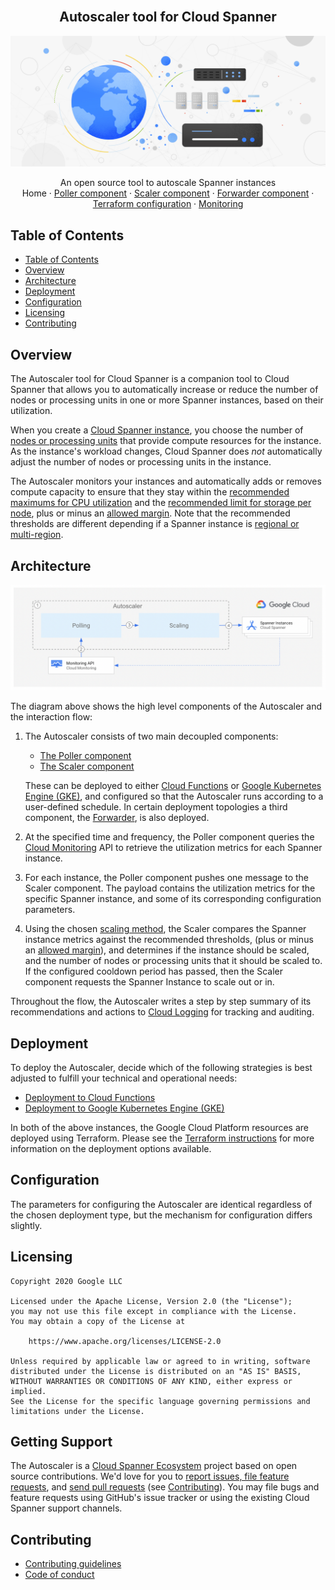 <br />
<p align="center">
  <h2 align="center">Autoscaler tool for Cloud Spanner</h2>
  <img alt="Autoscaler" src="resources/BlogHeader_Database_3.max-2200x2200.jpg">

  <p align="center">
    An open source tool to autoscale Spanner instances
    <br />
    Home
    ·
    <a href="poller/README.md">Poller component</a>
    ·
    <a href="scaler/README.md">Scaler component</a>
    ·
    <a href="forwarder/README.md">Forwarder component</a>
    ·
    <a href="terraform/README.md">Terraform configuration</a>
    ·
    <a href="terraform/README.md#Monitoring">Monitoring</a>
  </p>
</p>

## Table of Contents

*   [Table of Contents](#table-of-contents)
*   [Overview](#overview)
*   [Architecture](#architecture)
*   [Deployment](#deployment)
*   [Configuration](#configuration)
*   [Licensing](#licensing)
*   [Contributing](#contributing)

## Overview

The Autoscaler tool for Cloud Spanner is a companion tool to Cloud Spanner
that allows you to automatically increase or reduce the number of nodes or
processing units in one or more Spanner instances, based on their utilization.

When you create a [Cloud Spanner instance][spanner-instance], you choose the
number of [nodes or processing units][compute-capacity] that provide compute
resources for the instance. As the instance's workload changes, Cloud Spanner
does *not* automatically adjust the number of nodes or processing units in the
instance.

The Autoscaler monitors your instances and automatically adds or
removes compute capacity to ensure that they stay within the
[recommended maximums for CPU utilization][spanner-max-cpu] and the
[recommended limit for storage per node][spanner-max-storage], plus or minus an
[allowed margin](poller/README.md#margins). Note that the recommended thresholds
are different depending if a Spanner instance is
[regional or multi-region][spanner-regional].

## Architecture

![architecture-abstract](resources/architecture-abstract.png)

The diagram above shows the high level components of the Autoscaler and the
interaction flow:

1.  The Autoscaler consists of two main decoupled components:
    *   [The Poller component][autoscaler-poller]
    *   [The Scaler component][autoscaler-scaler]

    These can be deployed to either [Cloud Functions][cloud-functions] or
    [Google Kubernetes Engine (GKE)][gke], and configured so that the
    Autoscaler runs according to a user-defined schedule. In certain deployment
    topologies a third component, the [Forwarder](forwarder/README.md), is also
    deployed.

2.  At the specified time and frequency, the Poller component queries the
    [Cloud Monitoring][cloud-monitoring] API to retrieve the utilization metrics
    for each Spanner instance.

3.  For each instance, the Poller component pushes one message to the Scaler
    component. The payload contains the utilization metrics for the
    specific Spanner instance, and some of its corresponding configuration
    parameters.

4.  Using the chosen [scaling method](scaler/README.md#scaling-methods), the
    Scaler compares the Spanner instance metrics against the recommended
    thresholds, (plus or minus an [allowed margin](poller/README.md#margins)),
    and determines if the instance should be scaled, and the number of nodes or
    processing units that it should be scaled to. If the configured cooldown
    period has passed, then the Scaler component requests the Spanner Instance
    to scale out or in.

Throughout the flow, the Autoscaler writes a step by step summary
of its recommendations and actions to [Cloud Logging][cloud-logging] for
tracking and auditing.

## Deployment

To deploy the Autoscaler, decide which of the following strategies
is best adjusted to fulfill your technical and operational needs:

*   [Deployment to Cloud Functions](terraform/cloud-functions/README.md)
*   [Deployment to Google Kubernetes Engine (GKE)](terraform/gke/README.md)

In both of the above instances, the Google Cloud Platform resources are
deployed using Terraform. Please see the [Terraform instructions](terraform/README.md)
for more information on the deployment options available.

## Configuration

The parameters for configuring the Autoscaler are identical regardless of the chosen
deployment type, but the mechanism for configuration differs slightly.

## Licensing

```lang-none
Copyright 2020 Google LLC

Licensed under the Apache License, Version 2.0 (the "License");
you may not use this file except in compliance with the License.
You may obtain a copy of the License at

    https://www.apache.org/licenses/LICENSE-2.0

Unless required by applicable law or agreed to in writing, software
distributed under the License is distributed on an "AS IS" BASIS,
WITHOUT WARRANTIES OR CONDITIONS OF ANY KIND, either express or implied.
See the License for the specific language governing permissions and
limitations under the License.
```

## Getting Support

The Autoscaler is a [Cloud Spanner Ecosystem](https://www.cloudspannerecosystem.dev/about)
project based on open source contributions. We'd love for you to
[report issues, file feature requests][new-issue], and [send pull requests][new-pr]
(see [Contributing](README.md#contributing)). You may file bugs and feature
requests using GitHub's issue tracker or using the existing Cloud Spanner
support channels.

## Contributing

*   [Contributing guidelines][contributing-guidelines]
*   [Code of conduct][code-of-conduct]

<!-- LINKS: https://www.markdownguide.org/basic-syntax/#reference-style-links -->

[autoscaler-poller]: poller/README.md
[autoscaler-scaler]: scaler/README.md
[cloud-functions]: https://cloud.google.com/functions
[cloud-monitoring]: https://cloud.google.com/monitoring
[cloud-logging]: https://cloud.google.com/logging
[compute-capacity]: https://cloud.google.com/spanner/docs/compute-capacity#compute_capacity
[code-of-conduct]: code-of-conduct.md
[contributing-guidelines]: contributing.md
[gke]: https://cloud.google.com/kubernetes-engine
[new-issue]: https://github.com/cloudspannerecosystem/autoscaler/issues/new
[new-pr]: https://github.com/cloudspannerecosystem/autoscaler/compare
[spanner-instance]: https://cloud.google.com/spanner/docs/instances
[spanner-max-cpu]: https://cloud.google.com/spanner/docs/cpu-utilization#recommended-max
[spanner-max-storage]: https://cloud.google.com/spanner/docs/monitoring-cloud#storage
[spanner-regional]: https://cloud.google.com/spanner/docs/instances#configuration
